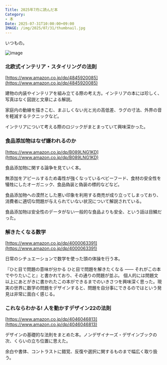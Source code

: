 ```yaml
---
Title: 2025年7月に読んだ本
Category:
- 本
Date: 2025-07-31T10:00:00+09:00
IMAGE: /img/2025/07/31/thumbnail.jpg
---
```


いつもの。

![image](/img/2025/07/31/thumbnail.jpg)


### 北欧式インテリア・スタイリングの法則

[https://www.amazon.co.jp/dp/4845920085](https://www.amazon.co.jp/dp/4845920085)

建物の内装やインテリアを組み立てる際の考え方。インテリアの本には珍しく、写真はなく図説と文章による解説。

家庭内の動線を描きこむ、まぶしくない光と光の高低差、ラグの寸法、外界の音を軽減するテクニックなど。

インテリアについて考える際のロジックがまとまっていて興味深かった。


### 食品添加物はなぜ嫌われるのか

[https://www.amazon.co.jp/dp/B089LNG1KD](https://www.amazon.co.jp/dp/B089LNG1KD)


食品添加物に関する論争を見ていく本。

無添加をアピールするため毒性が強くなっているベビーフード、食材の安全性を犠牲にしたオーガニック、食品偽装と偽装の標的などなど。

食品添加物への漠然とした悪い印象を利用する商売が成り立ってしまっており、消費者に適切な問題が与えられていない状況について解説されている。

食品添加物は安全性のデータがない一般的な食品よりも安全、という話は目鱗だった。

### 解きたくなる数学

[https://www.amazon.co.jp/dp/4000063391](https://www.amazon.co.jp/dp/4000063391)

日常のシチュエーションで数学を使った頭の体操を行う本。

『ひと目で問題の意味が分かる ひと目で問題を解きたくなる ―― それがこの本でやりたいこと』と書かれており、その通りの問題が並ぶ。
個人的には問題文以上にあとがきに書かれたこの本ができるまでのいきさつを興味深く思った。現実の世界に数学の問題をデザインすると、問題を自分事にできるのではという発見は非常に面白く感じる。


### これならわかる! 人を動かすデザイン22の法則

[https://www.amazon.co.jp/dp/4046046813](https://www.amazon.co.jp/dp/4046046813)

デザインの基礎的な法則をまとめた本。ノンデザイナーズ・デザインブックの次、くらいの立ち位置に思えた。

余白や書体、コントラストに錯覚、反復や選択に関するものまで幅広く取り扱う。

